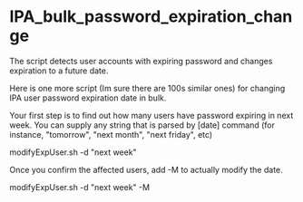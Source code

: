 # IPA_bulk_password_expiration_change
The script detects user accounts with expiring password and changes expiration to a future date.

Here is one more script (Im sure there are 100s similar ones) for changing IPA user password expiration date in bulk. 

Your first step is to find out how many users have password expiring in next week. You can supply any string that is parsed by [date] command (for instance, "tomorrow", "next month", "next friday", etc)

modifyExpUser.sh -d "next week" 

Once you confirm the affected users, add -M to actually modify the date. 

modifyExpUser.sh -d "next week" -M 



